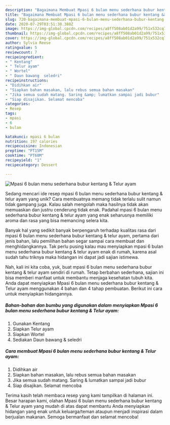 ```yaml
---
description: "Bagaimana Membuat Mpasi 6 bulan menu sederhana bubur kentang &amp;amp; Telur ayam Anti Gagal"
title: "Bagaimana Membuat Mpasi 6 bulan menu sederhana bubur kentang &amp;amp; Telur ayam Anti Gagal"
slug: 720-bagaimana-membuat-mpasi-6-bulan-menu-sederhana-bubur-kentang-and-amp-telur-ayam-anti-gagal
date: 2020-07-29T03:51:38.388Z
image: https://img-global.cpcdn.com/recipes/a8ff508ab01d2a99/751x532cq70/mpasi-6-bulan-menu-sederhana-bubur-kentang-telur-ayam-foto-resep-utama.jpg
thumbnail: https://img-global.cpcdn.com/recipes/a8ff508ab01d2a99/751x532cq70/mpasi-6-bulan-menu-sederhana-bubur-kentang-telur-ayam-foto-resep-utama.jpg
cover: https://img-global.cpcdn.com/recipes/a8ff508ab01d2a99/751x532cq70/mpasi-6-bulan-menu-sederhana-bubur-kentang-telur-ayam-foto-resep-utama.jpg
author: Sylvia Reese
ratingvalue: 5
reviewcount: 7
recipeingredient:
- " Kentang"
- " Telur ayam"
- " Wortel"
- " Daun bawang  seledri"
recipeinstructions:
- "Didihkan air"
- "Siapkan bahan masakan, lalu rebus semua bahan masakan"
- "Jika semua sudah matang. Saring &amp; lumatkan sampai jadi bubur"
- "Siap disajikan. Selamat mencoba"
categories:
- Resep
tags:
- mpasi
- 6
- bulan

katakunci: mpasi 6 bulan 
nutrition: 197 calories
recipecuisine: Indonesian
preptime: "PT15M"
cooktime: "PT60M"
recipeyield: "1"
recipecategory: Dessert

---
```



![Mpasi 6 bulan menu sederhana bubur kentang &amp; Telur ayam](https://img-global.cpcdn.com/recipes/a8ff508ab01d2a99/751x532cq70/mpasi-6-bulan-menu-sederhana-bubur-kentang-telur-ayam-foto-resep-utama.jpg)

Sedang mencari ide resep mpasi 6 bulan menu sederhana bubur kentang &amp; telur ayam yang unik? Cara membuatnya memang tidak terlalu sulit namun tidak gampang juga. Kalau salah mengolah maka hasilnya tidak akan memuaskan dan justru cenderung tidak enak. Padahal mpasi 6 bulan menu sederhana bubur kentang &amp; telur ayam yang enak seharusnya memiliki aroma dan rasa yang bisa memancing selera kita.



Banyak hal yang sedikit banyak berpengaruh terhadap kualitas rasa dari mpasi 6 bulan menu sederhana bubur kentang &amp; telur ayam, pertama dari jenis bahan, lalu pemilihan bahan segar sampai cara membuat dan menghidangkannya. Tak perlu pusing kalau mau menyiapkan mpasi 6 bulan menu sederhana bubur kentang &amp; telur ayam enak di rumah, karena asal sudah tahu triknya maka hidangan ini dapat jadi sajian istimewa.


Nah, kali ini kita coba, yuk, buat mpasi 6 bulan menu sederhana bubur kentang &amp; telur ayam sendiri di rumah. Tetap berbahan sederhana, sajian ini bisa memberi manfaat untuk membantu menjaga kesehatan tubuh kita. Anda dapat menyiapkan Mpasi 6 bulan menu sederhana bubur kentang &amp; Telur ayam menggunakan 4 bahan dan 4 tahap pembuatan. Berikut ini cara untuk menyiapkan hidangannya.

<!--inarticleads1-->

##### Bahan-bahan dan bumbu yang digunakan dalam menyiapkan Mpasi 6 bulan menu sederhana bubur kentang &amp; Telur ayam:

1. Gunakan  Kentang
1. Siapkan  Telur ayam
1. Siapkan  Wortel
1. Sediakan  Daun bawang &amp; seledri




<!--inarticleads2-->

##### Cara membuat Mpasi 6 bulan menu sederhana bubur kentang &amp; Telur ayam:

1. Didihkan air
1. Siapkan bahan masakan, lalu rebus semua bahan masakan
1. Jika semua sudah matang. Saring &amp; lumatkan sampai jadi bubur
1. Siap disajikan. Selamat mencoba




Terima kasih telah membaca resep yang kami tampilkan di halaman ini. Besar harapan kami, olahan Mpasi 6 bulan menu sederhana bubur kentang &amp; Telur ayam yang mudah di atas dapat membantu Anda menyiapkan hidangan yang enak untuk keluarga/teman ataupun menjadi inspirasi dalam berjualan makanan. Semoga bermanfaat dan selamat mencoba!
